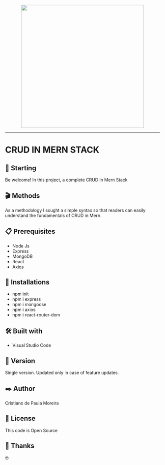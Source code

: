 <p align="center">
<img src="https://user-images.githubusercontent.com/91747232/155821634-54d5a9ae-b6c9-4638-8ee5-a121b49cdf57.gif" height="400px"/>
</p>
<hr>

# CRUD IN MERN STACK

## 🚀 Starting

Be welcome! In this project, a complete CRUD in Mern Stack

## 🎬 Methods

As a methodology I sought a simple syntax so that readers can easily understand the fundamentals of CRUD in Mern.

## 📋 Prerequisites

* Node Js
* Express
* MongoDB
* React
* Axios

## 🔧 Installations

* npm init
* npm i express
* npm i mongoose
* npm i axios
* npm i react-router-dom

## 🛠️ Built with

* Visual Studio Code

## 📌 Version

Single version. Updated only in case of feature updates.

## ✒️ Author

Cristiano de Paula Moreira

## 📄 License

This code is Open Source

## 🎁 Thanks

 🤓